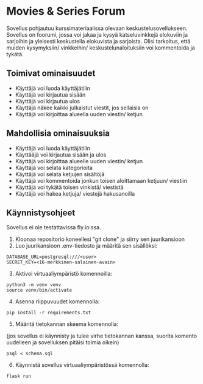 # Movies & Series Forum


Sovellus pohjautuu kurssimateriaalissa olevaan keskustelusovellukseen. Sovellus on foorumi, jossa voi jakaa ja kysyä katseluvinkkejä elokuviin ja sarjoihin ja yleisesti keskustella elokuvista ja sarjoista. Olisi tarkoitus, että muiden kysymyksiin/ vinkkeihin/ keskustelunaloituksiin voi kommentoida ja tykätä.

## Toimivat ominaisuudet
- Käyttäjä voi luoda käyttäjätilin
- Käyttäjä voi kirjautua sisään
- Käyttäjä voi kirjautua ulos
- Käyttäjä näkee kaikki julkaistut viestit, jos sellaisia on
- Käyttäjä voi kirjoittaa alueella uuden viestin/ ketjun


## Mahdollisia ominaisuuksia
- Käyttäjä voi luoda käyttäjätilin
- Käyttääjä voi kirjautua sisään ja ulos
- Käyttäjä voi kirjoittaa alueelle uuden viestin/ ketjun
- Käyttäjä voi selata kategorioita
- Käyttäjä voi selata ketjujen sisältöjä
- Käyttäjä voi kommentoida jonkun toisen aloittamaan ketjuun/ viestiin
- Käyttäjä voi tykätä toisen vinkistä/ viestistä
- Käyttäjä voi hakea ketjuja/ viestejä hakusanoilla


## Käynnistysohjeet
Sovellus ei ole testattavissa fly.io:ssa.

1. Kloonaa repositorio koneellesi "git clone" ja siirry sen juurikansioon
2. Luo juurikansioon .env-tiedosto ja määritä sen sisällöksi:
```
DATABASE_URL=postgresql:///<user>
SECRET_KEY=<16-merkkinen-salainen-avain>
```
3. Aktivoi virtuaaliympäristö komennoilla:
```
python3 -m venv venv
source venv/bin/activate
```
4. Asenna riippuvuudet komennolla:
```
pip install -r requirements.txt
```
5. Määritä tietokannan skeema komennolla:

(jos sovellus ei käynnisty ja tulee virhe tietokannan kanssa, suorita komento uudelleen ja sovelluksen pitäisi toimia oikein)
```
psql < schema.sql
```
6. Käynnistä sovellus virtuaaliympäristössä komennolla:
```
flask run
```
